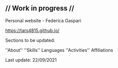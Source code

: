 ## // Work in progress //

Personal website - Federica Gaspari

https://tars4815.github.io/

Sections to be updated:

''About''
''Skills'' Languages
''Activities'' Affiliations

Last update: 22/09/2021
